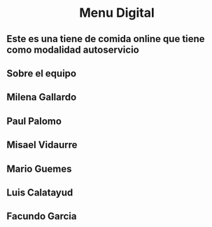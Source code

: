<h1 align="center"> Menu Digital </h1>
<h2> Este es una tiene de comida online que tiene como modalidad autoservicio </h2>

<h2> Sobre el equipo </h2>
<h2> Milena Gallardo  </h2>
<h2> Paul Palomo  </h2>
<h2> Misael Vidaurre  </h2>
<h2> Mario Guemes  </h2>
<h2> Luis Calatayud   </h2>
<h2> Facundo Garcia   </h2>


